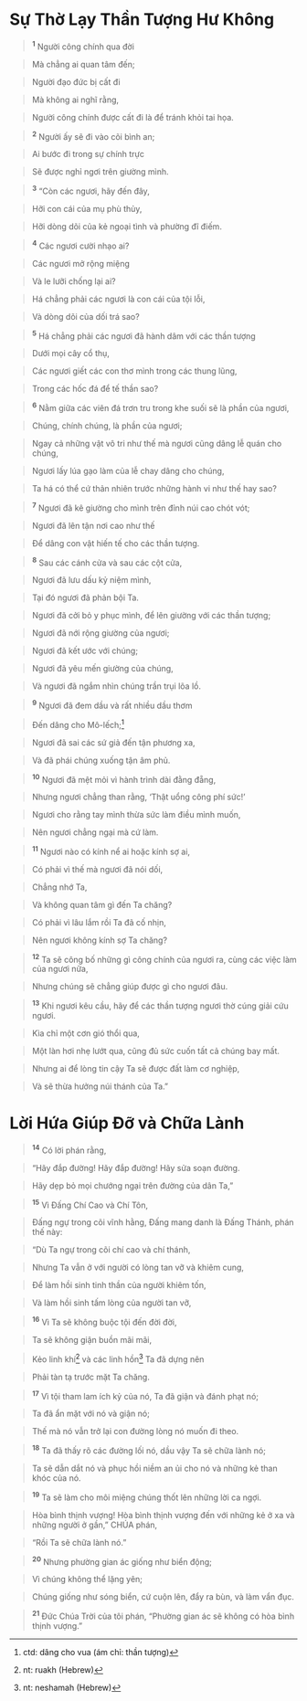 

# Sự Thờ Lạy Thần Tượng Hư Không

> <sup><b>1</b></sup> Người công chính qua đời
>


> Mà chẳng ai quan tâm đến;
>


> Người đạo đức bị cất đi
>


> Mà không ai nghĩ rằng,
>


> Người công chính được cất đi là để tránh khỏi tai họa.
>


> <sup><b>2</b></sup> Người ấy sẽ đi vào cõi bình an;
>


> Ai bước đi trong sự chính trực
>


> Sẽ được nghỉ ngơi trên giường mình.
>


> <sup><b>3</b></sup> “Còn các ngươi, hãy đến đây,
>


> Hỡi con cái của mụ phù thủy,
>


> Hỡi dòng dõi của kẻ ngoại tình và phường đĩ điếm.
>


> <sup><b>4</b></sup> Các ngươi cười nhạo ai?
>


> Các ngươi mở rộng miệng
>


> Và le lưỡi chống lại ai?
>


> Há chẳng phải các ngươi là con cái của tội lỗi,
>


> Và dòng dõi của dối trá sao?
>


> <sup><b>5</b></sup> Há chẳng phải các ngươi đã hành dâm với các thần tượng
>


> Dưới mọi cây cổ thụ,
>


> Các ngươi giết các con thơ mình trong các thung lũng,
>


> Trong các hốc đá để tế thần sao?
>


> <sup><b>6</b></sup> Nằm giữa các viên đá trơn tru trong khe suối sẽ là phần của ngươi,
>


> Chúng, chính chúng, là phần của ngươi;
>


> Ngay cả những vật vô tri như thế mà ngươi cũng dâng lễ quán cho chúng,
>


> Ngươi lấy lúa gạo làm của lễ chay dâng cho chúng,
>


> Ta há có thể cứ thản nhiên trước những hành vi như thế hay sao?
>


> <sup><b>7</b></sup> Ngươi đã kê giường cho mình trên đỉnh núi cao chót vót;
>


> Ngươi đã lên tận nơi cao như thế
>


> Để dâng con vật hiến tế cho các thần tượng.
>


> <sup><b>8</b></sup> Sau các cánh cửa và sau các cột cửa,
>


> Ngươi đã lưu dấu kỷ niệm mình,
>


> Tại đó ngươi đã phản bội Ta.
>


> Ngươi đã cởi bỏ y phục mình, để lên giường với các thần tượng;
>


> Ngươi đã nới rộng giường của ngươi;
>


> Ngươi đã kết ước với chúng;
>


> Ngươi đã yêu mến giường của chúng,
>


> Và ngươi đã ngắm nhìn chúng trần trụi lõa lồ.
>


> <sup><b>9</b></sup> Ngươi đã đem dầu và rất nhiều dầu thơm
>


> Đến dâng cho Mô-lếch;[^1]
>


> Ngươi đã sai các sứ giả đến tận phương xa,
>


> Và đã phái chúng xuống tận âm phủ.
>


> <sup><b>10</b></sup> Ngươi đã mệt mỏi vì hành trình dài đằng đẵng,
>


> Nhưng ngươi chẳng than rằng, ‘Thật uổng công phí sức!’
>


> Ngươi cho rằng tay mình thừa sức làm điều mình muốn,
>


> Nên ngươi chẳng ngại mà cứ làm.
>


> <sup><b>11</b></sup> Ngươi nào có kính nể ai hoặc kính sợ ai,
>


> Có phải vì thế mà ngươi đã nói dối,
>


> Chẳng nhớ Ta,
>


> Và không quan tâm gì đến Ta chăng?
>


> Có phải vì lâu lắm rồi Ta đã cố nhịn,
>


> Nên ngươi không kính sợ Ta chăng?
>


> <sup><b>12</b></sup> Ta sẽ công bố những gì công chính của ngươi ra, cùng các việc làm của ngươi nữa,
>


> Nhưng chúng sẽ chẳng giúp được gì cho ngươi đâu.
>


> <sup><b>13</b></sup> Khi ngươi kêu cầu, hãy để các thần tượng ngươi thờ cúng giải cứu ngươi.
>


> Kìa chỉ một cơn gió thổi qua,
>


> Một làn hơi nhẹ lướt qua, cũng đủ sức cuốn tất cả chúng bay mất.
>


> Nhưng ai để lòng tin cậy Ta sẽ được đất làm cơ nghiệp,
>


> Và sẽ thừa hưởng núi thánh của Ta.”
>

# Lời Hứa Giúp Đỡ và Chữa Lành

> <sup><b>14</b></sup> Có lời phán rằng,
>


> “Hãy đắp đường! Hãy đắp đường! Hãy sửa soạn đường.
>


> Hãy dẹp bỏ mọi chướng ngại trên đường của dân Ta,”
>


> <sup><b>15</b></sup> Vì Đấng Chí Cao và Chí Tôn,
>


> Đấng ngự trong cõi vĩnh hằng, Đấng mang danh là Đấng Thánh, phán thế này:
>


> “Dù Ta ngự trong cõi chí cao và chí thánh,
>


> Nhưng Ta vẫn ở với người có lòng tan vỡ và khiêm cung,
>


> Để làm hồi sinh tinh thần của người khiêm tốn,
>


> Và làm hồi sinh tấm lòng của người tan vỡ,
>


> <sup><b>16</b></sup> Vì Ta sẽ không buộc tội đến đời đời,
>


> Ta sẽ không giận buồn mãi mãi,
>


> Kẻo linh khí[^2] và các linh hồn[^3] Ta đã dựng nên
>


> Phải tàn tạ trước mặt Ta chăng.
>


> <sup><b>17</b></sup> Vì tội tham lam ích kỷ của nó, Ta đã giận và đánh phạt nó;
>


> Ta đã ẩn mặt với nó và giận nó;
>


> Thế mà nó vẫn trở lại con đường lòng nó muốn đi theo.
>


> <sup><b>18</b></sup> Ta đã thấy rõ các đường lối nó, dầu vậy Ta sẽ chữa lành nó;
>


> Ta sẽ dẫn dắt nó và phục hồi niềm an ủi cho nó và những kẻ than khóc của nó.
>


> <sup><b>19</b></sup> Ta sẽ làm cho môi miệng chúng thốt lên những lời ca ngợi.
>


> Hòa bình thịnh vượng! Hòa bình thịnh vượng đến với những kẻ ở xa và những người ở gần,” CHÚA phán,
>


> “Rồi Ta sẽ chữa lành nó.”
>


> <sup><b>20</b></sup> Nhưng phường gian ác giống như biển động;
>


> Vì chúng không thể lặng yên;
>


> Chúng giống như sóng biển, cứ cuộn lên, đẩy ra bùn, và làm vẩn đục.
>


> <sup><b>21</b></sup> Đức Chúa Trời của tôi phán, “Phường gian ác sẽ không có hòa bình thịnh vượng.”
>

[^1]: ctd: dâng cho vua (ám chỉ: thần tượng)
[^2]: nt: ruakh (Hebrew)
[^3]: nt: neshamah (Hebrew)

